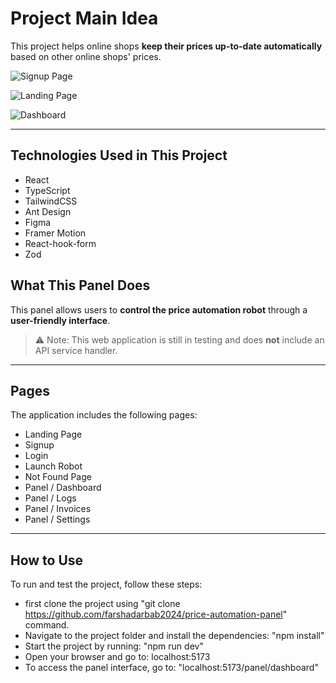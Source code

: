 # Project Main Idea

This project helps online shops **keep their prices up-to-date automatically** based on other online shops' prices.  

![Signup Page](https://github.com/farshadarbab2024/price-automation-panel/blob/main/src/assets/screenshots/signup.png)  

![Landing Page](https://github.com/farshadarbab2024/price-automation-panel/blob/main/src/assets/screenshots/landing-page.png)

![Dashboard](https://github.com/farshadarbab2024/price-automation-panel/blob/main/src/assets/screenshots/dashboard.png)

---

## Technologies Used in This Project
- React
- TypeScript
- TailwindCSS
- Ant Design
- Figma
- Framer Motion
- React-hook-form
- Zod

## What This Panel Does

This panel allows users to **control the price automation robot** through a **user-friendly interface**.  
> ⚠️ Note: This web application is still in testing and does **not** include an API service handler.  

---

## Pages

The application includes the following pages:  

- Landing Page  
- Signup  
- Login  
- Launch Robot  
- Not Found Page  
- Panel / Dashboard  
- Panel / Logs  
- Panel / Invoices  
- Panel / Settings  

---

## How to Use

To run and test the project, follow these steps:  

- first clone the project using "git clone https://github.com/farshadarbab2024/price-automation-panel" command.
- Navigate to the project folder and install the dependencies: "npm install"
- Start the project by running: "npm run dev"
- Open your browser and go to: localhost:5173
- To access the panel interface, go to: "localhost:5173/panel/dashboard"

